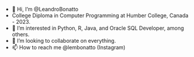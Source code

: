 - 👋 Hi, I’m @LeandroBonatto
- College Diploma in Computer Programming at Humber College, Canada - 2023.
- 👀 I’m interested in Python, R, Java, and Oracle SQL Developer, among others.
- 💞️ I’m looking to collaborate on everything.
- 📫 How to reach me @lembonatto (Instagram)

<!---
LeandroBonatto/LeandroBonatto is a ✨ special ✨ repository because its `README.md` (this file) appears on your GitHub profile.
You can click the Preview link to take a look at your changes.
--->

